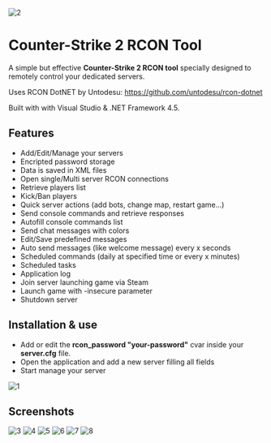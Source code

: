 
![2](https://github.com/fpaezf/CS2-rcon-tool/assets/28062918/ca95a41c-8d08-47a1-ba01-424997149566)

# Counter-Strike 2 RCON Tool
A simple but effective **Counter-Strike 2 RCON tool** specially designed to remotely control your dedicated servers.

Uses RCON DotNET by Untodesu: https://github.com/untodesu/rcon-dotnet

Built with with Visual Studio &amp; .NET Framework 4.5.

## Features
- Add/Edit/Manage your servers
- Encripted password storage
- Data is saved in XML files
- Open single/Multi server RCON connections
- Retrieve players list
- Kick/Ban players
- Quick server actions (add bots, change map, restart game...)
- Send console commands and retrieve responses
- Autofill console commands list
- Send chat messages with colors
- Edit/Save predefined messages
- Auto send messages (like welcome message) every x seconds
- Scheduled commands (daily at specified time or every x minutes)
- Scheduled tasks
- Application log
- Join server launching game via Steam
- Launch game with -insecure parameter
- Shutdown server

## Installation & use
- Add or edit the **rcon_password "your-password"** cvar inside your **server.cfg** file.
- Open the application and add a new server filling all fields
- Start manage your server

![1](https://github.com/fpaezf/CS2-rcon-tool/assets/28062918/833152bb-0248-4b63-8930-2fd139070a78)


## Screenshots
![3](https://github.com/fpaezf/CS2-rcon-tool/assets/28062918/18e89a83-af0c-444c-95af-da239697f916)
![4](https://github.com/fpaezf/CS2-rcon-tool/assets/28062918/64656f26-b50c-44aa-9089-9c5ec1c2a99a)
![5](https://github.com/fpaezf/CS2-rcon-tool/assets/28062918/5775bcfc-f763-4834-81c0-721c3fd80e5a)
![6](https://github.com/fpaezf/CS2-rcon-tool/assets/28062918/ce68b6a7-a519-4c64-8601-241b314f5d2c)
![7](https://github.com/fpaezf/CS2-rcon-tool/assets/28062918/75ff2f9c-96c0-4110-9971-d848c1a30ea9)
![8](https://github.com/fpaezf/CS2-rcon-tool/assets/28062918/cdff3c15-b545-4f6d-9734-fba3de0ae2d7)
